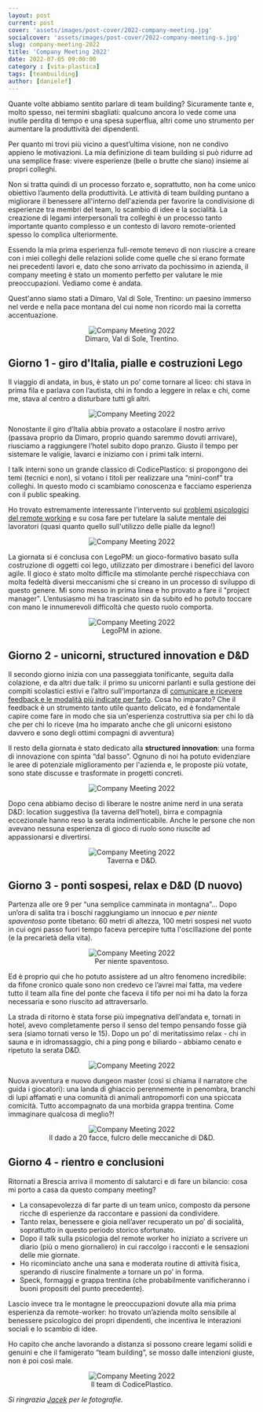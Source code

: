 ```yaml
---
layout: post
current: post
cover: 'assets/images/post-cover/2022-company-meeting.jpg'
socialcover: 'assets/images/post-cover/2022-company-meeting-s.jpg'
slug: company-meeting-2022
title: 'Company Meeting 2022'
date: 2022-07-05 09:00:00
category : [vita-plastica]
tags: [teambuilding]
author: [danielef]
---
```


<div class="post-intro">
Quante volte abbiamo sentito parlare di team building? Sicuramente tante e, molto spesso, nei termini sbagliati: qualcuno ancora lo vede come una inutile perdita di tempo e una spesa superflua, altri come uno strumento per aumentare la produttività dei dipendenti.
</div>

Per quanto mi trovi più vicino a quest’ultima visione, non ne condivo appieno le motivazioni.
La mia definizione di team building si può ridurre ad una semplice frase: vivere esperienze (belle o brutte che siano) insieme ai propri colleghi.

Non si tratta quindi di un processo forzato e, soprattutto, non ha come unico obiettivo l’aumento della produttività. Le attività di team building puntano a migliorare il benessere all'interno dell'azienda per favorire la condivisione di esperienze tra membri del team, lo scambio di idee e la socialità.
La creazione di legami interpersonali tra colleghi è un processo tanto importante quanto complesso e un contesto di lavoro remote-oriented spesso lo complica ulteriormente.

Essendo la mia prima esperienza full-remote temevo di non riuscire a creare con i miei colleghi delle relazioni solide come quelle che si erano formate nei precedenti lavori e, dato che sono arrivato da pochissimo in azienda, il company meeting è stato un momento perfetto per valutare le mie preoccupazioni. Vediamo come è andata.

Quest'anno siamo stati a Dimaro, Val di Sole, Trentino: un paesino immerso nel verde e nella pace montana del cui nome non ricordo mai la corretta accentuazione.

<figure style="text-align:center"><img src="/assets/images/post-content/company-meeting-2022/company-meeting_dimaro.jpg" alt="Company Meeting 2022" />
    <figcaption>Dimaro, Val di Sole, Trentino.</figcaption>
</figure>


## Giorno 1 - giro d'Italia, pialle e costruzioni Lego

Il viaggio di andata, in bus, è stato un po’ come tornare al liceo: chi stava in prima fila e parlava con l’autista, chi in fondo a leggere in relax e chi, come me, stava al centro a disturbare tutti gli altri.

<figure style="text-align:center"><img src="/assets/images/post-content/company-meeting-2022/company-meeting_s_002.png" alt="Company Meeting 2022" />
</figure>

Nonostante il giro d’Italia abbia provato a ostacolare il nostro arrivo (passava proprio da Dimaro, proprio quando saremmo dovuti arrivare), riusciamo a raggiungere l’hotel subito dopo pranzo. Giusto il tempo per sistemare le valigie, lavarci e iniziamo con i primi talk interni.

I talk interni sono un grande classico di CodicePlastico: si propongono dei temi (tecnici e non), si votano i titoli per realizzare una “mini-conf” tra colleghi. In questo modo ci scambiamo conoscenza e facciamo esperienza con il public speaking.

Ho trovato estremamente interessante l'intervento sui [problemi psicologici del remote working](https://blog.codiceplastico.com/psychological-safety) e su cosa fare per tutelare la salute mentale dei lavoratori (quasi quanto quello sull'utilizzo delle pialle da legno!)

<figure style="text-align:center"><img src="/assets/images/post-content/company-meeting-2022/company-meeting_s_001.png" alt="Company Meeting 2022" />
</figure>

La giornata si é conclusa con LegoPM: un gioco-formativo basato sulla costruzione di oggetti coi lego, utilizzato per dimostrare i benefici del lavoro agile.
Il gioco è stato molto difficile ma stimolante perché rispecchiava con molta fedeltà diversi meccanismi che si creano in un processo di sviluppo di questo genere.
Mi sono messo in prima linea e ho provato a fare il "project manager". L’entusiasmo mi ha trascinato sin da subito ed ho potuto toccare con mano le innumerevoli difficoltà che questo ruolo comporta.

<figure style="text-align:center"><img src="/assets/images/post-content/company-meeting-2022/company-meeting_lego.jpg" alt="Company Meeting 2022" />
    <figcaption>LegoPM in azione.</figcaption>
</figure>


## Giorno 2 - unicorni, structured innovation e D&D

Il secondo giorno inizia con una passeggiata tonificante, seguita dalla colazione, e da altri due talk: il primo su unicorni parlanti e sulla gestione dei compiti scolastici estivi e l’altro sull'importanza di [comunicare e ricevere feedback e le modalità più indicate per farlo](https://blog.codiceplastico.com/feedback-o-giudizio-la-differenza).
Cosa ho imparato? Che il feedback è un strumento tanto utile quanto delicato, ed è fondamentale capire come fare in modo che sia un'esperienza costruttiva sia per chi lo dà che per chi lo riceve (ma ho imparato anche che gli unicorni esistono davvero e sono degli ottimi compagni di avventura)

Il resto della giornata è stato dedicato alla **structured innovation**: una forma di innovazione con spinta “dal basso”. Ognuno di noi ha potuto evidenziare le aree di potenziale miglioramento per l'azienda e, le proposte più votate, sono state discusse e trasformate in progetti concreti.

<figure style="text-align:center"><img src="/assets/images/post-content/company-meeting-2022/company-meeting_s_003.png" alt="Company Meeting 2022" />
</figure>

Dopo cena abbiamo deciso di liberare le nostre anime nerd in una serata D&D: location suggestiva (la taverna dell’hotel), birra e compagnia eccezionale hanno reso la serata indimenticabile. Anche le persone che non avevano nessuna esperienza di gioco di ruolo sono riuscite ad appassionarsi e divertirsi.

<figure style="text-align:center"><img src="/assets/images/post-content/company-meeting-2022/company-meeting_dnd.jpg" alt="Company Meeting 2022" />
    <figcaption>Taverna e D&D.</figcaption>
</figure>


## Giorno 3 - ponti sospesi, relax e D&D (D nuovo)

Partenza alle ore 9 per “una semplice camminata in montagna”…
Dopo un’ora di salita tra i boschi raggiungiamo un innocuo e *per niente spaventoso* ponte tibetano: 60 metri di altezza, 100 metri sospesi nel vuoto in cui ogni passo fuori tempo faceva percepire tutta l'oscillazione del ponte (e la precarietà della vita).

<figure style="text-align:center"><img src="/assets/images/post-content/company-meeting-2022/company-meeting_bridge.jpg" alt="Company Meeting 2022" />
    <figcaption>Per niente spaventoso.</figcaption>
</figure>


Ed è proprio qui che ho potuto assistere ad un altro fenomeno incredibile: da fifone cronico quale sono non credevo ce l’avrei mai fatta, ma vedere tutto il team alla fine del ponte che faceva il tifo per noi mi ha dato la forza necessaria e sono riuscito ad attraversarlo.

La strada di ritorno è stata forse più impegnativa dell’andata e, tornati in hotel, avevo completamente perso il senso del tempo pensando fosse già sera (siamo tornati verso le 15). Dopo un po’ di meritatissimo relax - chi in sauna e in idromassaggio, chi a ping pong e biliardo -  abbiamo cenato e ripetuto la serata D&D.

<figure style="text-align:center"><img src="/assets/images/post-content/company-meeting-2022/company-meeting_s_004.png" alt="Company Meeting 2022" />
</figure>

Nuova avventura e nuovo dungeon master (così si chiama il narratore che guida i giocatori): una landa di ghiaccio perennemente in penombra, branchi di lupi affamati e una comunità di animali antropomorfi con una spiccata comicità. Tutto accompagnato da una morbida grappa trentina. Come immaginare qualcosa di meglio?! 

<figure style="text-align:center"><img src="/assets/images/post-content/company-meeting-2022/company-meeting_dice.jpg" alt="Company Meeting 2022" />
    <figcaption>Il dado a 20 facce, fulcro delle meccaniche di D&D.</figcaption>
</figure>


## Giorno 4 - rientro e conclusioni

Ritornati a Brescia arriva il momento di salutarci e di fare un bilancio: cosa mi porto a casa da questo company meeting?

- La consapevolezza di far parte di un team unico, composto da persone ricche di esperienze da raccontare e passioni da condividere.
- Tanto relax, benessere e gioia nell’aver recuperato un po’ di socialità, soprattutto in questo periodo storico sfortunato.
- Dopo il talk sulla psicologia del remote worker ho iniziato a scrivere un diario (più o meno giornaliero) in cui raccolgo i racconti e le sensazioni delle mie giornate.
- Ho ricominciato anche una sana e moderata routine di attività fisica, sperando di riuscire finalmente a tornare un po’ in forma.
- Speck, formaggi e grappa trentina (che probabilmente vanificheranno i buoni propositi del punto precedente).

Lascio invece tra le montagne le preoccupazioni dovute alla mia prima esperienza da remote-worker: ho trovato un’azienda molto sensibile al benessere psicologico dei propri dipendenti, che incentiva le interazioni sociali e lo scambio di idee.

Ho capito che anche lavorando a distanza si possono creare legami solidi e genuini e che il famigerato “team building”, se mosso dalle intenzioni giuste, non é poi così male.

<figure style="text-align:center"><img src="/assets/images/post-content/company-meeting-2022/company-meeting_team.jpg" alt="Company Meeting 2022" />
    <figcaption>Il team di CodicePlastico.</figcaption>
</figure>

*Si ringrazia [Jacek](https://blog.codiceplastico.com/authors/jacek) per le fotografie.*

